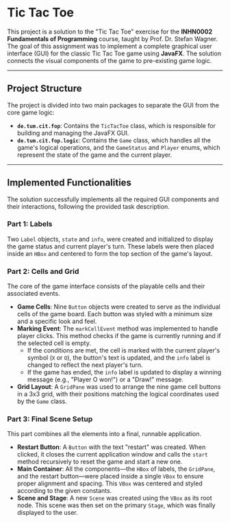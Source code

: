 # Tic Tac Toe

This project is a solution to the "Tic Tac Toe" exercise for the **INHN0002 Fundamentals of Programming** course, taught by Prof. Dr. Stefan Wagner. The goal of this assignment was to implement a complete graphical user interface (GUI) for the classic Tic Tac Toe game using **JavaFX**. The solution connects the visual components of the game to pre-existing game logic.

---

## Project Structure

The project is divided into two main packages to separate the GUI from the core game logic:
* **`de.tum.cit.fop`**: Contains the `TicTacToe` class, which is responsible for building and managing the JavaFX GUI.
* **`de.tum.cit.fop.logic`**: Contains the `Game` class, which handles all the game's logical operations, and the `GameStatus` and `Player` enums, which represent the state of the game and the current player.

---

## Implemented Functionalities

The solution successfully implements all the required GUI components and their interactions, following the provided task description.

### Part 1: Labels

Two `Label` objects, `state` and `info`, were created and initialized to display the game status and current player's turn. These labels were then placed inside an `HBox` and centered to form the top section of the game's layout.

### Part 2: Cells and Grid

The core of the game interface consists of the playable cells and their associated events.

* **Game Cells**: Nine `Button` objects were created to serve as the individual cells of the game board. Each button was styled with a minimum size and a specific look and feel.
* **Marking Event**: The `markCellEvent` method was implemented to handle player clicks. This method checks if the game is currently running and if the selected cell is empty.
    * If the conditions are met, the cell is marked with the current player's symbol (`X` or `O`), the button's text is updated, and the `info` label is changed to reflect the next player's turn.
    * If the game has ended, the `info` label is updated to display a winning message (e.g., "Player O won!") or a "Draw!" message.
* **Grid Layout**: A `GridPane` was used to arrange the nine game cell buttons in a 3x3 grid, with their positions matching the logical coordinates used by the `Game` class.

### Part 3: Final Scene Setup

This part combines all the elements into a final, runnable application.

* **Restart Button**: A `Button` with the text "restart" was created. When clicked, it closes the current application window and calls the `start` method recursively to reset the game and start a new one.
* **Main Container**: All the components—the `HBox` of labels, the `GridPane`, and the restart button—were placed inside a single `VBox` to ensure proper alignment and spacing. This `VBox` was centered and styled according to the given constants.
* **Scene and Stage**: A new `Scene` was created using the `VBox` as its root node. This scene was then set on the primary `Stage`, which was finally displayed to the user.
